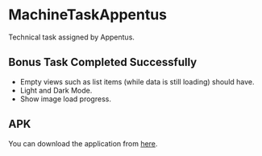 # MachineTaskAppentus
Technical task assigned by Appentus.

## Bonus Task Completed Successfully
- Empty views such as list items (while data is still loading) should have.
- Light and Dark Mode.
- Show image load progress.

## APK
You can download the application from [here](https://raw.githubusercontent.com/dedsec1911/MachineTaskAppentus/main/app-debug.apk).
